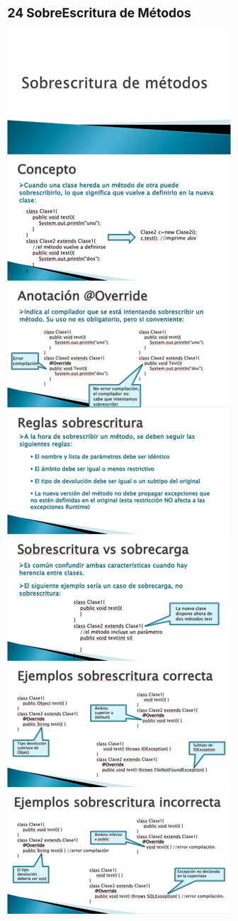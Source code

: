 # 24 SobreEscritura de Métodos

<img src="../images/24-01.png">

<img src="../images/24-02.png">

<img src="../images/24-03.png">

<img src="../images/24-04.png">

<img src="../images/24-05.png">

<img src="../images/24-06.png">

<img src="../images/24-07.png">

